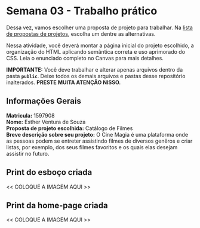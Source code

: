 # Semana 03 - Trabalho prático

Dessa vez, vamos escolher uma proposta de projeto para trabalhar. Na [lista de propostas de projetos](propostas-projetos.md), escolha um dentre as alternativas.

Nessa atividade, você deverá montar a página inicial do projeto escolhido, a organização do HTML aplicando semântica correta e uso aprimorado do CSS. Leia o enunciado completo no Canvas para mais detalhes.

**IMPORTANTE:** Você deve trabalhar e alterar apenas arquivos dentro da pasta **`public`**. Deixe todos os demais arquivos e pastas desse repositório inalterados. **PRESTE MUITA ATENÇÃO NISSO.**

## Informações Gerais

**Matricula:** 1597908                                      
**Nome:** Esther Ventura de Souza                                                                  
**Proposta de projeto escolhida:** Catálogo de Filmes                                             
**Breve descrição sobre seu projeto:**
 O Cine Magia é uma plataforma onde as pessoas podem se entreter assistindo filmes de diversos genêros e criar listas, por exemplo, dos seus filmes favoritos e os quais elas desejam assistir no futuro.  


## Print do esboço criada

<<  COLOQUE A IMAGEM AQUI >>


## Print da home-page criada

<<  COLOQUE A IMAGEM AQUI >>
